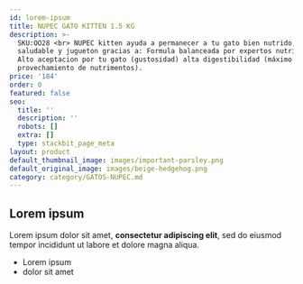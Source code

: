 ```yaml
---
id: lorem-ipsum
title: NUPEC GATO KITTEN 1.5 KG
description: >-
  SKU:OO28 <br> NUPEC kitten ayuda a permanecer a tu gato bien nutrido,
  saludable y jugueton gracias a: Formula balanceada por expertos nutrionistas.
  Alto aceptacion por tu gato (gustosidad) alta digestibilidad (máximo
  provechamiento de nutrimentos).
price: '184'
order: 0
featured: false
seo:
  title: ''
  description: ''
  robots: []
  extra: []
  type: stackbit_page_meta
layout: product
default_thumbnail_image: images/important-parsley.png
default_original_image: images/beige-hedgehog.png
category: category/GATOS-NUPEC.md
---
```

## Lorem ipsum

Lorem ipsum dolor sit amet, **consectetur adipiscing elit**, sed do eiusmod tempor incididunt ut labore et dolore magna aliqua.

- Lorem ipsum
- dolor sit amet